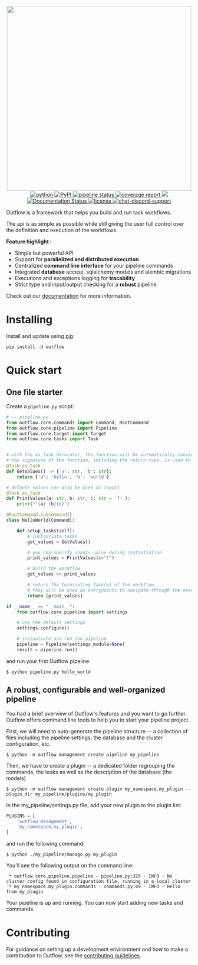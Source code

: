 <div align="center">
   <img src="https://gitlab.lam.fr/CONCERTO/outflow/-/raw/develop/docs/sections/images/logo.svg" width="500" style="max-width: 500px;">
</div>

<div align="center">

<a href="https://pypi.org/project/outflow/">
  <img src="https://img.shields.io/pypi/pyversions/outflow.svg" alt="python">
</a>

<a href="https://pypi.org/project/outflow/">
  <img alt="PyPI" src="https://img.shields.io/pypi/v/outflow">
</a>

<a href="https://gitlab.lam.fr/CONCERTO/outflow/-/commits/develop">
  <img alt="pipeline status" src="https://gitlab.lam.fr/CONCERTO/outflow/badges/develop/pipeline.svg" />
</a>

<a href="https://gitlab.lam.fr/CONCERTO/outflow/-/commits/develop">
  <img alt="coverage report" src="https://gitlab.lam.fr/CONCERTO/outflow/badges/develop/coverage.svg" />
</a>

<a href=https://github.com/ambv/black>
    <img src="https://img.shields.io/badge/code%20style-black-000000.svg">
</a>

<a href='https://docs.outflow.dev'>
  <img src='https://readthedocs.org/projects/outflow/badge/?version=latest' alt='Documentation Status' />
</a>

<a href="https://pypi.python.org/pypi/outflow">
  <img src="https://img.shields.io/pypi/l/outflow.svg" alt="license" />
</a>

<a href="https://discord.outflow.dev/">
  <img src="https://img.shields.io/badge/discord-support-7389D8?logo=discord&style=flat&logoColor=fff" alt="chat-discord-support" />
</a>



</div>

Outflow is a framework that helps you build and run task workflows.

The api is as simple as possible while still giving the user full control over the definition and execution of the
workflows.

**Feature highlight :**
 - Simple but powerful API
 - Support for **parallelized and distributed execution**
 - Centralized **command line interface** for your pipeline commands
 - Integrated **database** access, sqlalchemy models and alembic migrations
 - Executions and exceptions logging for **tracability**
 - Strict type and input/output checking for a **robust** pipeline

Check out our [documentation][outflow readthedocs] for more information.

[outflow readthedocs]: https://docs.outflow.dev

# Installing

Install and update using [pip](https://pip.pypa.io/en/stable/):

```
pip install -U outflow
```

# Quick start

## One file starter

Create a `pipeline.py` script:

```python
# -- pipeline.py
from outflow.core.commands import Command, RootCommand
from outflow.core.pipeline import Pipeline
from outflow.core.target import Target
from outflow.core.tasks import Task


# with the as_task decorator, the function will be automatically converted into a Task subclass
# the signature of the function, including the return type, is used to determine task inputs and outputs
@Task.as_task
def GetValues() -> {'a': str, 'b': str}:
    return {'a': 'hello', 'b': 'world'}

# default values can also be used as inputs
@Task.as_task
def PrintValues(a: str, b: str, c: str = '?' ):
    print(f"{a} {b}{c}")

@RootCommand.subcommand()
class HelloWorld(Command):

    def setup_tasks(self):
        # instantiate tasks
        get_values = GetValues()

        # you can specify inputs value during instantiation
        print_values = PrintValues(c="!")

        # build the workflow
        get_values >> print_values

        # return the terminating task(s) of the workflow
        # they will be used as entrypoints to navigate through the execution tree
        return [print_values]

if __name__ == "__main__":
    from outflow.core.pipeline import settings

    # use the default settings
    settings.configure()

    # instantiate and run the pipeline
    pipeline = Pipeline(settings_module=None)
    result = pipeline.run()


```

and run your first Outflow pipeline:

```
$ python pipeline.py hello_world
```

## A robust, configurable and well-organized pipeline

You had a brief overview of Outflow's features and you want to go further. Outflow offers command line tools to help you to start your pipeline project.

First, we will need to auto-generate the pipeline structure -- a collection of files including the pipeline settings, the database and the cluster configuration, etc.

```
$ python -m outflow management create pipeline my_pipeline
```

Then, we have to create a plugin -- a dedicated folder regrouping the commands, the tasks as well as the description of the database (the models)
```
$ python -m outflow management create plugin my_namespace.my_plugin --plugin_dir my_pipeline/plugins/my_plugin
```

In the my_pipeline/settings.py file, add your new plugin to the plugin list:

```python
PLUGINS = [
    'outflow.management',
    'my_namespace.my_plugin',
]
```

and run the following command:

```
$ python ./my_pipeline/manage.py my_plugin
```

You'll see the following output on the command line:

```
 * outflow.core.pipeline.pipeline - pipeline.py:325 - INFO - No cluster config found in configuration file, running in a local cluster
 * my_namespace.my_plugin.commands - commands.py:49 - INFO - Hello from my_plugin
```

Your pipeline is up and running. You can now start adding new tasks and commands.

# Contributing

For guidance on setting up a development environment and how to make a contribution to Outflow, see the [contributing guidelines](https://gitlab.lam.fr/CONCERTO/outflow/-/blob/master/CONTRIBUTING.md).
